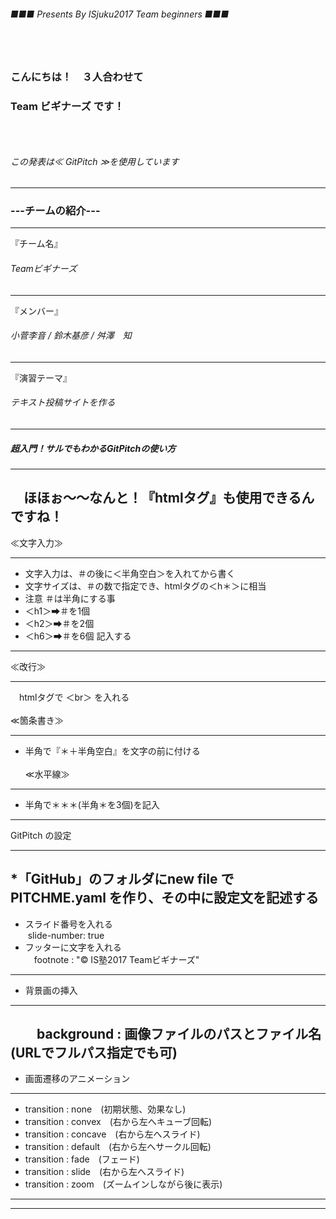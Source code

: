 ###### ■■■ Presents By ISjuku2017 Team beginners ■■■
### 　
### こんにちは！　３人合わせて
### Team ビギナーズ です！
### 　
###### この発表は≪ GitPitch ≫を使用しています
---
### ---チームの紹介---
***
『チーム名』
###### Teamビギナーズ
***
『メンバー』
###### 小菅李音 / 鈴木基彦 / 舛澤　知
***
『演習テーマ』
###### テキスト投稿サイトを作る
---
##### 超入門！サルでもわかるGitPitchの使い方
***
　ほほぉ～～なんと！『htmlタグ』も使用できるんですね！
---
≪文字入力≫
***
* 文字入力は、＃の後に＜半角空白＞を入れてから書く
* 文字サイズは、＃の数で指定でき、htmlタグの＜h＊＞に相当
* 注意 ＃は半角にする事
* ＜h1＞➡＃を1個
* ＜h2＞➡＃を2個
* ＜h6＞➡＃を6個 記入する
---
≪改行≫
***
　htmlタグで ＜br＞ を入れる
<br><br>
≪箇条書き≫
***
* 半角で『＊＋半角空白』を文字の前に付ける
<br><br>
≪水平線≫
***
* 半角で＊＊＊(半角＊を3個)を記入
---
GitPitch の設定
***
*「GitHub」のフォルダにnew file で PITCHME.yaml を作り、その中に設定文を記述する
---
* スライド番号を入れる<br>
  slide-number: true<br>
* フッターに文字を入れる<br>
　footnote : "© IS塾2017 Teamビギナーズ"
---
* 背景画の挿入
***
　　background : 画像ファイルのパスとファイル名<br>
  (URLでフルパス指定でも可)
---
* 画面遷移のアニメーション
***
* transition : none　(初期状態、効果なし)<br>
* transition : convex　(右から左へキューブ回転)<br>
* transition : concave　(右から左へスライド)<br>
* transition : default　(右から左へサークル回転)<br>
* transition : fade　(フェード)<br>
* transition : slide　(右から左へスライド)<br>
* transition : zoom　(ズームインしながら後に表示)
---

---
